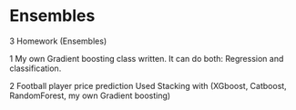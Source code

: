 # Ensembles
3 Homework (Ensembles)


1   My own Gradient boosting class written. 
    It can do both: Regression and classification.


2   Football player price prediction
    Used Stacking with (XGboost, Catboost, RandomForest, my own Gradient boosting)
